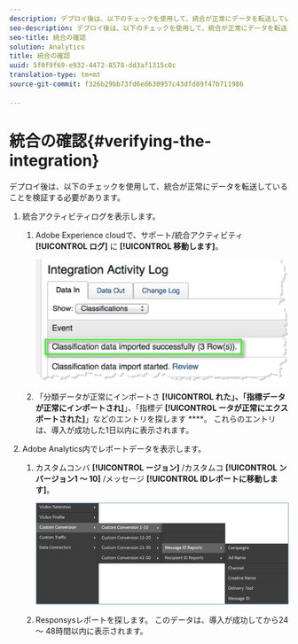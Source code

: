 ```yaml
---
description: デプロイ後は、以下のチェックを使用して、統合が正常にデータを転送していることを検証する必要があります。
seo-description: デプロイ後は、以下のチェックを使用して、統合が正常にデータを転送していることを検証する必要があります。
seo-title: 統合の確認
solution: Analytics
title: 統合の確認
uuid: 5f0f9f69-e932-4472-8578-dd3af1315c0c
translation-type: tm+mt
source-git-commit: f326b29bb73fd6e8630957c43dfd89f47b711986

---
```



# 統合の確認{#verifying-the-integration}

デプロイ後は、以下のチェックを使用して、統合が正常にデータを転送していることを検証する必要があります。

1. 統合アクティビティログを表示します。
   1. Adobe Experience cloudで、サポート/統合アクティビティ **[!UICONTROL ログ]** に **[!UICONTROL 移動します]**。

      ![](assets/integration_activity_log.png)

   1. 「分類データが正常にインポートさ **[!UICONTROL れた」、「指標データが正常にインポートされ]**」、「指標デ **[!UICONTROL ータが正常にエクスポートされた]**」などのエントリを探します ****。 これらのエントリは、導入が成功した1日以内に表示されます。
1. Adobe Analytics内でレポートデータを表示します。

   1. カスタムコンバ **[!UICONTROL ージョン]** /カスタムコ **[!UICONTROL ンバージョン1 ～ 10]** /メッセージ **[!UICONTROL IDレポートに移動します]**。

      ![](assets/reporting.png)

   1. Responsysレポートを探します。 このデータは、導入が成功してから24 ～ 48時間以内に表示されます。
